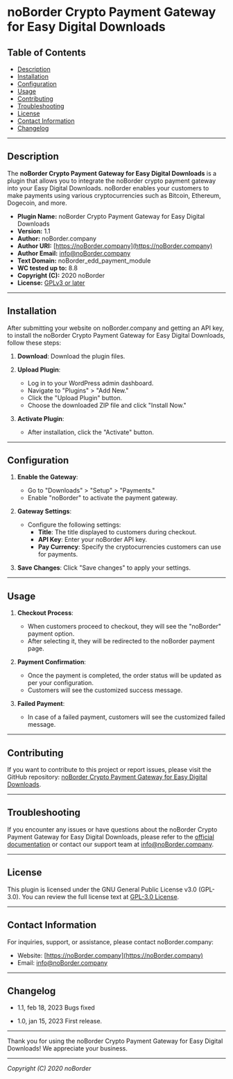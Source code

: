 # noBorder Crypto Payment Gateway for Easy Digital Downloads

## Table of Contents

- [Description](#description)
- [Installation](#installation)
- [Configuration](#configuration)
- [Usage](#usage)
- [Contributing](#contributing)
- [Troubleshooting](#troubleshooting)
- [License](#license)
- [Contact Information](#contact-information)
- [Changelog](#changelog)

---

## Description

The **noBorder Crypto Payment Gateway for Easy Digital Downloads** is a plugin that allows you to integrate the noBorder crypto payment gateway into your Easy Digital Downloads. noBorder enables your customers to make payments using various cryptocurrencies such as Bitcoin, Ethereum, Dogecoin, and more.

- **Plugin Name:** noBorder Crypto Payment Gateway for Easy Digital Downloads
- **Version:** 1.1
- **Author:** noBorder.company
- **Author URI:** [https://noBorder.company](https://noBorder.company)
- **Author Email:** info@noBorder.company
- **Text Domain:** noBorder_edd_payment_module
- **WC tested up to:** 8.8
- **Copyright (C):** 2020 noBorder
- **License:** [GPLv3 or later](http://www.gnu.org/licenses/gpl-3.0.html)

---

## Installation

After submitting your website on noBorder.company and getting an API key, to install the noBorder Crypto Payment Gateway for Easy Digital Downloads, follow these steps:

1. **Download**: Download the plugin files.

2. **Upload Plugin**:
   - Log in to your WordPress admin dashboard.
   - Navigate to "Plugins" > "Add New."
   - Click the "Upload Plugin" button.
   - Choose the downloaded ZIP file and click "Install Now."

3. **Activate Plugin**:
   - After installation, click the "Activate" button.

---

## Configuration

1. **Enable the Gateway**:
   - Go to "Downloads" > "Setup" > "Payments."
   - Enable "noBorder" to activate the payment gateway.

2. **Gateway Settings**:
   - Configure the following settings:
     - **Title**: The title displayed to customers during checkout.
     - **API Key**: Enter your noBorder API key.
     - **Pay Currency**: Specify the cryptocurrencies customers can use for payments.

3. **Save Changes**: Click "Save changes" to apply your settings.

---

## Usage

1. **Checkout Process**:
   - When customers proceed to checkout, they will see the "noBorder" payment option.
   - After selecting it, they will be redirected to the noBorder payment page.

2. **Payment Confirmation**:
   - Once the payment is completed, the order status will be updated as per your configuration.
   - Customers will see the customized success message.

3. **Failed Payment**:
   - In case of a failed payment, customers will see the customized failed message.

---

## Contributing

If you want to contribute to this project or report issues, please visit the GitHub repository: [noBorder Crypto Payment Gateway for Easy Digital Downloads](https://github.com/hanifzekri/noBorder_edd_payment_plugin).

---

## Troubleshooting

If you encounter any issues or have questions about the noBorder Crypto Payment Gateway for Easy Digital Downloads, please refer to the [official documentation](https://noBorder.company) or contact our support team at [info@noBorder.company](mailto:info@noBorder.company).

---

## License

This plugin is licensed under the GNU General Public License v3.0 (GPL-3.0). You can review the full license text at [GPL-3.0 License](http://www.gnu.org/licenses/gpl-3.0.html).

---

## Contact Information

For inquiries, support, or assistance, please contact noBorder.company:
- Website: [https://noBorder.company](https://noBorder.company)
- Email: [info@noBorder.company](mailto:info@noBorder.company)

---

## Changelog

- 1.1, feb 18, 2023
Bugs fixed

- 1.0, jan 15, 2023
First release.

---

Thank you for using the noBorder Crypto Payment Gateway for Easy Digital Downloads! We appreciate your business.

---

*Copyright (C) 2020 noBorder*
